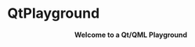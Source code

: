 # QtPlayground

<p align="center">
  <b>Welcome to a Qt/QML Playground</b><br>
  
  <!---
  <a href="#">Link 1</a> |
  <a href="#">Link 2</a> |
  <a href="#">Link 3</a>
  <br><br>
  <img src=" ">
-->
</p>
